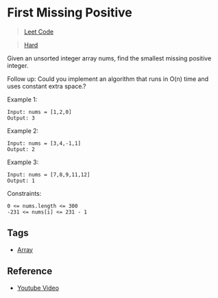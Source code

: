 # First Missing Positive

> [Leet Code](https://leetcode.com/problems/first-missing-positive/)

> [Hard](../difficulty/Hard.md)

Given an unsorted integer array nums, find the smallest missing positive integer.

Follow up: Could you implement an algorithm that runs in O(n) time and uses constant extra space.?

Example 1:

```
Input: nums = [1,2,0]
Output: 3
```

Example 2:

```
Input: nums = [3,4,-1,1]
Output: 2
```

Example 3:

```
Input: nums = [7,8,9,11,12]
Output: 1
```

Constraints:

```
0 <= nums.length <= 300
-231 <= nums[i] <= 231 - 1
```

## Tags

- [Array](../.tags/Array.md)

## Reference

- [Youtube Video](https://www.youtube.com/watch?v=9SnkdYXNIzM)
